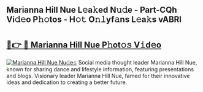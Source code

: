 ## Marianna Hill Nue L𝚎a𝚔ed N𝚞𝚍e - Part-CQh Vi𝚍𝚎o P𝚑𝚘tos - H𝚘𝚝 O𝚗𝚕yf𝚊ns L𝚎a𝚔s vABRl

# <h2><a href="http://kfbrlj.oniu.top/?m=Marianna+Hill+Nue">🔗👉 🔴 Marianna Hill Nue P𝚑ot𝚘𝚜 V𝚒d𝚎o</a></h2>

[![Marianna Hill Nue Nu𝚍e𝚜](https://i.imgur.com/0qMVB7G.gif)](http://kfbrlj.oniu.top/?m=Marianna+Hill+Nue)
Social media thought leader Marianna Hill Nue, known for sharing dance and lifestyle information, featuring presentations and blogs. Visionary leader Marianna Hill Nue, famed for their innovative ideas and dedication to creating a better future.  

